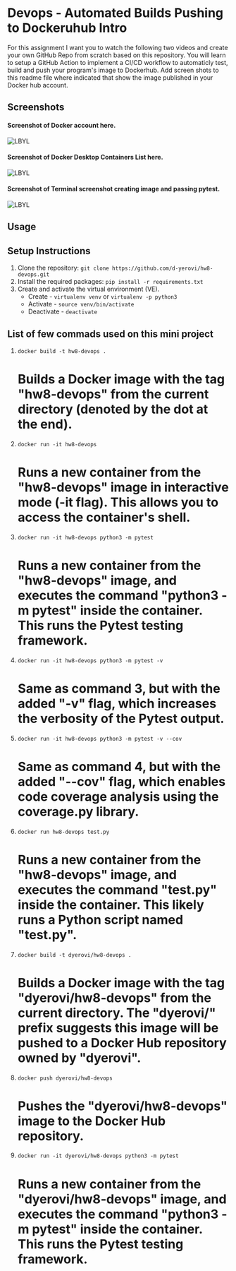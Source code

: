 # Devops - Automated Builds Pushing to Dockeruhub Intro

For this assignment I want you to watch the following two videos and create your own GitHub Repo from scratch based on this repository.   You will learn to setup a GitHub Action to implement a CI/CD workflow to automaticly test, build and push your program's image to Dockerhub.  Add screen shots to this readme file where indicated that show the image published in your Docker hub account. 

## Screenshots

#### Screenshot of Docker account here.
![LBYL](docker-hub-screenshot.png "Docker Hub Account")

#### Screenshot of Docker Desktop Containers List here.
![LBYL](docker-desktop-screenshot.png "Docker Desktop Containers List")

#### Screenshot of Terminal screenshot creating image and passing pytest.
![LBYL](terminal-screenshot.png "Terminal screenshot creating image and passing pytest")


## Usage
**Setup Instructions**
--------------------

1. Clone the repository: `git clone https://github.com/d-yerovi/hw8-devops.git`
2. Install the required packages: `pip install -r requirements.txt`
3. Create and activate the virtual environment (VE).
    * Create - `virtualenv venv` or `virtualenv -p python3`
    * Activate - `source venv/bin/activate`
    * Deactivate - `deactivate` 


## List of few commads used on this mini project

1. `docker build -t hw8-devops .`
   # Builds a Docker image with the tag "hw8-devops" from the current directory (denoted by the dot at the end).

2. `docker run -it hw8-devops`
   # Runs a new container from the "hw8-devops" image in interactive mode (-it flag). This allows you to access the container's shell.

3. `docker run -it hw8-devops python3 -m pytest`
   # Runs a new container from the "hw8-devops" image, and executes the command "python3 -m pytest" inside the container. This runs the Pytest testing framework.

4. `docker run -it hw8-devops python3 -m pytest -v`
   # Same as command 3, but with the added "-v" flag, which increases the verbosity of the Pytest output.

5. `docker run -it hw8-devops python3 -m pytest -v --cov`
   # Same as command 4, but with the added "--cov" flag, which enables code coverage analysis using the coverage.py library.

6. `docker run hw8-devops test.py`
   # Runs a new container from the "hw8-devops" image, and executes the command "test.py" inside the container. This likely runs a Python script named "test.py".

7. `docker build -t dyerovi/hw8-devops .`
   # Builds a Docker image with the tag "dyerovi/hw8-devops" from the current directory. The "dyerovi/" prefix suggests this image will be pushed to a Docker Hub repository owned by "dyerovi".

8. `docker push dyerovi/hw8-devops`
   # Pushes the "dyerovi/hw8-devops" image to the Docker Hub repository.

9. `docker run -it dyerovi/hw8-devops python3 -m pytest`
   # Runs a new container from the "dyerovi/hw8-devops" image, and executes the command "python3 -m pytest" inside the container. This runs the Pytest testing framework.
